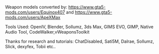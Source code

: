 Weapon models converted by: https://www.gta5-mods.com/users/Equinox407 and https://www.gta5-mods.com/users/ApeXMax

Tools Used: OpenIV, Blender, Sollumz, 3ds Max, GIMS EVO, GIMP, Native Audio Tool, CodeWalker,vWeaponsToolkit

Thanks for research and tutorials: ChatDisabled, Sati5M, Dalrae, Sollumz, Slick, dexyfex, Tobii etc.. 
